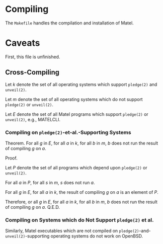 # Compiling
The `Makefile` handles the compilation and installation of Matel.
# Caveats
First, this file is unfinished.
## Cross-Compiling
Let _k_ denote the set of all operating systems which support `pledge(2)` and `unveil(2)`.

Let _m_ denote the set of all operating systems which do not support `pledge(2)` or `unveil(2)`.

Let _E_ denote the set of all Matel programs which support `pledge(2)` or `unveil(2)`, e.g., MATELCLI.
### Compiling on `pledge(2)`-et-al.-Supporting Systems
Theorem.  For all _g_ in _E_, for all _a_ in _k_, for all _b_ in _m_, _b_ does not run the result of compiling _g_ on _a_.

Proof.

Let _P_ denote the set of all programs which depend upon `pledge(2)` or `unveil(2)`.

For all _a_ in _P_, for all _s_ in _m_, _s_ does not run _a_.

For all _g_ in _E_, for all _a_ in _k_, the result of compiling _g_ on _a_ is an element of _P_.

Therefore, or all _g_ in _E_, for all _a_ in _k_, for all _b_ in _m_, _b_ does not run the result of compiling _g_ on _a_.  Q.E.D.
### Compiling on Systems which do Not Support `pledge(2)` et al.
Similarly, Matel executables which are not compiled on `pledge(2)`-and-`unveil(2)`-supporting operating systems do not work on OpenBSD.
